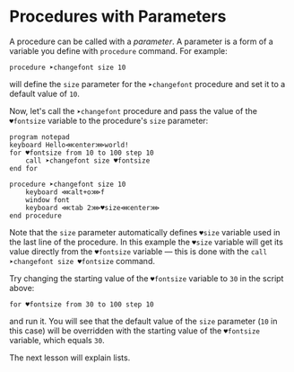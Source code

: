 # Procedures with Parameters

A procedure can be called with a _parameter_. A parameter is a form of a variable you define with `procedure` command. For example:

```G1ANT
procedure ➤changefont size 10
```

will define the `size` parameter for the `➤changefont` procedure and set it to a default value of `10`.

Now, let's call the `➤changefont` procedure and pass the value of the `♥fontsize` variable to the procedure's `size` parameter:

```G1ANT
program notepad
keyboard Hello⋘enter⋙world!
for ♥fontsize from 10 to 100 step 10
    call ➤changefont size ♥fontsize
end for

procedure ➤changefont size 10
	keyboard ⋘alt+o⋙f
	window font
	keyboard ⋘tab 2⋙♥size⋘enter⋙
end procedure
```

Note that the `size` parameter automatically defines `♥size` variable used in the last line of the procedure. In this example the `♥size` variable will get its value directly from the `♥fontsize` variable — this is done with the `call ➤changefont size ♥fontsize` command.

Try changing the starting value of the `♥fontsize` variable to `30` in the script above:

```G1ANT
for ♥fontsize from 30 to 100 step 10
```

and run it. You will see that the default value of the `size` parameter (`10` in this case) will be overridden with the starting value of the `♥fontsize` variable, which equals `30`.

The next lesson will explain lists.
